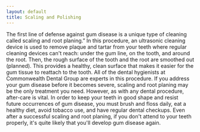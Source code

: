 ```yaml
---
layout: default
title: Scaling and Polishing
---
```


The first line of defense against gum disease is a unique type of cleaning called scaling and root planing.” In this procedure, an ultrasonic cleaning device is used to remove plaque and tartar from your teeth where regular cleaning devices can't reach: under the gum line, on the tooth, and around the root. Then, the rough surface of the tooth and the root are smoothed out (planned). This provides a healthy, clean surface that makes it easier for the gum tissue to reattach to the tooth.  All of the dental hygienists at Commonwealth Dental Group are experts in this procedure.
If you address your gum disease before it becomes severe, scaling and root planing may be the only treatment you need. However, as with any dental procedure, after-care is vital. In order to keep your teeth in good shape and resist future occurrences of gum disease, you must brush and floss daily, eat a healthy diet, avoid tobacco use, and have regular dental checkups. Even after a successful scaling and root planing, if you don't attend to your teeth properly, it's quite likely that you'll develop gum disease again.

